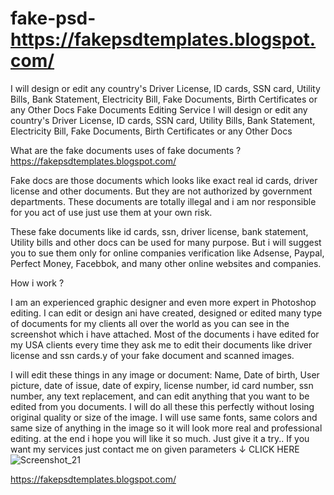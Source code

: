 # fake-psd- https://fakepsdtemplates.blogspot.com/
I will design or edit any country's Driver License, ID cards, SSN card, Utility Bills, Bank Statement, Electricity Bill, Fake Documents, Birth Certificates or any Other Docs
Fake Documents Editing Service
I will design or edit any country's Driver License, ID cards, SSN card, Utility Bills, Bank Statement, Electricity Bill, Fake Documents, Birth Certificates or any Other Docs





What are the fake documents uses of fake documents ? https://fakepsdtemplates.blogspot.com/

Fake docs are those documents which looks like exact real id cards, driver license and other documents. But they are not authorized by government departments. These documents are totally illegal and i am nor responsible for you act of use just use them at your own risk.

These fake documents like id cards, ssn, driver license, bank statement, Utility bills and other docs can be used for many purpose. But i will suggest you to sue them only for online companies verification like Adsense, Paypal, Perfect Money, Facebbok, and many other online websites and companies.


How i work ?

I am an experienced graphic designer and even more expert in Photoshop editing. I can edit or design ani have created, designed or edited many type of documents for my clients all over the world as you can see in the screenshot which i have attached. Most of the documents i have edited for my USA clients every time they ask me to edit their documents like driver license and ssn cards.y of your fake document and scanned images. 

I will edit these things in any image or document:
Name, Date of birth, User picture, date of issue, date of expiry, license number, id card number, ssn number, any text replacement, and can edit anything that you want to be edited from you documents.
I will do all these this perfectly without losing original quality or size of the image.
I will use same fonts, same colors and same size of anything in the image so it will look more real and professional editing. at the end i hope you will like it so much. Just give it a try..
If you want my services just contact me on given parameters
↓
CLICK HERE![Screenshot_21](https://user-images.githubusercontent.com/99477060/153574915-4619abff-5760-400f-873a-5c5efa51c862.png)

https://fakepsdtemplates.blogspot.com/
